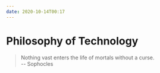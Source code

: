 ```yaml
---
date: 2020-10-14T00:17
---
```


# Philosophy of Technology

> Nothing vast enters the life of mortals without a curse.  
> -- Sophocles


